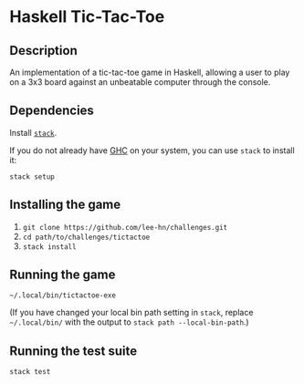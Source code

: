 # Haskell Tic-Tac-Toe

## Description

An implementation of a tic-tac-toe game in Haskell, allowing a user to play on a
3x3 board against an unbeatable computer through the console.

## Dependencies

Install [`stack`](https://github.com/commercialhaskell/stack/tree/master/doc).

If you do not already have [GHC](https://www.haskell.org/ghc/) on your
system, you can use `stack` to install it:

`stack setup`

## Installing the game

1. `git clone https://github.com/lee-hn/challenges.git`
2. `cd path/to/challenges/tictactoe`
3. `stack install`

## Running the game

`~/.local/bin/tictactoe-exe`

(If you have changed your local bin path setting in `stack`, replace
`~/.local/bin/` with the output to `stack path --local-bin-path`.)

## Running the test suite

`stack test`
